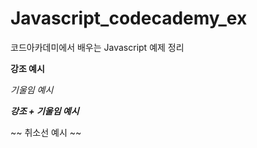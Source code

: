 # Javascript_codecademy_ex

코드아카데미에서 배우는 Javascript 예제 정리

**강조 예시**

*기울임 예시*

***강조 + 기울임 예시***

~~ 취소선 예시 ~~


